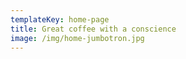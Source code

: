 ```yaml
---
templateKey: home-page
title: Great coffee with a conscience
image: /img/home-jumbotron.jpg
---
```

